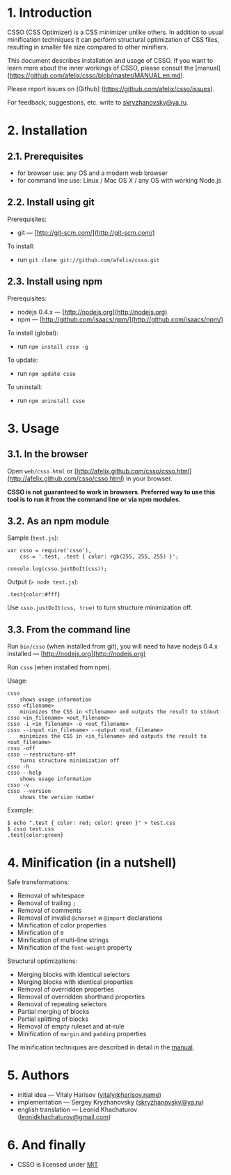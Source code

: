 # 1. Introduction

CSSO (CSS Optimizer) is a CSS minimizer unlike others. In addition to usual minification techniques it can perform structural optimization of CSS files, resulting in smaller file size compared to other minifiers.

This document describes installation and usage of CSSO. If you want to learn more about the inner workings of CSSO, please consult the [manual] (https://github.com/afelix/csso/blob/master/MANUAL.en.md).

Please report issues on [Github] (https://github.com/afelix/csso/issues).

For feedback, suggestions, etc. write to <skryzhanovsky@ya.ru>.

# 2. Installation

## 2.1. Prerequisites

* for browser use: any OS and a modern web browser
* for command line use: Linux / Mac OS X / any OS with working Node.js

## 2.2. Install using git

Prerequisites:

* git&nbsp;— [http://git-scm.com/](http://git-scm.com/)

To install:

* run `git clone git://github.com/afelix/csso.git`

## 2.3. Install using npm

Prerequisites:

* nodejs 0.4.x&nbsp;— [http://nodejs.org](http://nodejs.org)
* npm&nbsp;— [http://github.com/isaacs/npm/](http://github.com/isaacs/npm/)

To install (global):

* run `npm install csso -g`

To update:

* run `npm update csso`

To uninstall:

* run `npm uninstall csso`

# 3. Usage

## 3.1. In the browser

Open `web/csso.html` or [http://afelix.github.com/csso/csso.html](http://afelix.github.com/csso/csso.html) in your browser.

**CSSO is not guaranteed to work in browsers. Preferred way to use this tool is to run it from the command line or via npm modules.**

## 3.2. As an npm module

Sample (`test.js`):

    var csso = require('csso'),
        css = '.test, .test { color: rgb(255, 255, 255) }';

    console.log(csso.justDoIt(css));
Output (`> node test.js`):

    .test{color:#fff}
Use `csso.justDoIt(css, true)` to turn structure minimization off.

## 3.3. From the command line

Run `bin/csso` (when installed from git), you will need to have nodejs 0.4.x installed&nbsp;— [http://nodejs.org](http://nodejs.org)

Run `csso` (when installed from npm).

Usage:

    csso
        shows usage information
    csso <filename>
        minimizes the CSS in <filename> and outputs the result to stdout
    csso <in_filename> <out_filename>
    csso -i <in_filename> -o <out_filename>
    csso --input <in_filename> --output <out_filename>
        minimizes the CSS in <in_filename> and outputs the result to <out_filename>
    csso -off
    csso --restructure-off
        turns structure minimization off
    csso -h
    csso --help
        shows usage information
    csso -v
    csso --version
        shows the version number

Example:

    $ echo ".test { color: red; color: green }" > test.css
    $ csso test.css
    .test{color:green}

# 4. Minification (in a nutshell)

Safe transformations:

* Removal of whitespace
* Removal of trailing `;`
* Removal of comments
* Removal of invalid `@charset` и `@import` declarations
* Minification of color properties
* Minification of `0`
* Minification of multi-line strings
* Minification of the `font-weight` property

Structural optimizations:

* Merging blocks with identical selectors
* Merging blocks with identical properties
* Removal of overridden properties
* Removal of overridden shorthand properties
* Removal of repeating selectors
* Partial merging of blocks
* Partial splitting of blocks
* Removal of empty ruleset and at-rule
* Minification of `margin` and `padding` properties

The minification techniques are described in detail in the [manual](https://github.com/afelix/csso/blob/master/MANUAL.en.md).

# 5. Authors

* initial idea&nbsp;— Vitaly Harisov (<vitaly@harisov.name>)
* implementation&nbsp;— Sergey Kryzhanovsky (<skryzhanovsky@ya.ru>)
* english translation&nbsp;— Leonid Khachaturov (leonidkhachaturov@gmail.com)

# 6. And finally

* CSSO is licensed under [MIT](https://github.com/afelix/csso/blob/master/MIT-LICENSE.txt)

<!-- Yandex.Metrika counter -->
<img src="//mc.yandex.ru/watch/12831025" style="position:absolute; left:-9999px;" alt="" />
<!-- /Yandex.Metrika counter -->
